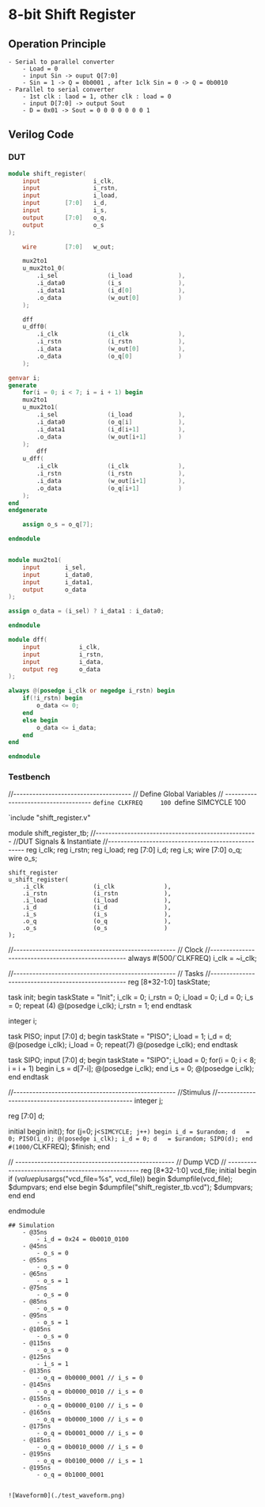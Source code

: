 # 8-bit Shift Register
## Operation Principle
	- Serial to parallel converter
		- Load = 0
		- input Sin -> ouput Q[7:0]
		- Sin = 1 -> Q = 0b0001 , after 1clk Sin = 0 -> Q = 0b0010
	- Parallel to serial converter
		- 1st clk : laod = 1, other clk : load = 0
		- input D[7:0] -> output Sout
		- D = 0x01 -> Sout = 0 0 0 0 0 0 0 1 
## Verilog Code
### DUT
```verilog 
module shift_register(
	input				i_clk,
	input				i_rstn,
	input				i_load,
	input		[7:0]	i_d,
	input 				i_s,
	output		[7:0]	o_q,	
	output				o_s
);

	wire		[7:0] 	w_out;

	mux2to1
	u_mux2to1_0(
		.i_sel				(i_load				),
		.i_data0			(i_s				),
		.i_data1			(i_d[0]				),
		.o_data				(w_out[0]			)
	);

	dff
	u_dff0(
		.i_clk				(i_clk				),
		.i_rstn				(i_rstn				),
		.i_data				(w_out[0]			),
		.o_data				(o_q[0]				)
	);

genvar i;
generate
	for(i = 0; i < 7; i = i + 1) begin
	mux2to1
	u_mux2to1(
		.i_sel				(i_load				),
		.i_data0			(o_q[i]				),
		.i_data1			(i_d[i+1]			),
		.o_data				(w_out[i+1]			)
	);
		dff
	u_dff(
		.i_clk				(i_clk				),
		.i_rstn				(i_rstn				),
		.i_data				(w_out[i+1]			),
		.o_data				(o_q[i+1]			)
	);
end
endgenerate

	assign o_s = o_q[7];

endmodule


module mux2to1(
	input		i_sel,
	input		i_data0,
	input		i_data1,
	output		o_data
);

assign o_data = (i_sel) ? i_data1 : i_data0;

endmodule

module dff(
	input			i_clk,
	input			i_rstn,
	input			i_data,
	output reg		o_data
);

always @(posedge i_clk or negedge i_rstn) begin
	if(!i_rstn) begin
		o_data <= 0;
	end
	else begin
		o_data <= i_data;
	end
end

endmodule
```
### Testbench
//-------------------------------------
// Define Global Variables
// ------------------------------------
`define CLKFREQ     100
`define SIMCYCLE    100

`include "shift_register.v"

module shift_register_tb;
//---------------------------------------------------
//DUT Signals & Instantiate
//---------------------------------------------------
	reg					i_clk;
	reg					i_rstn;
	reg					i_load;
	reg			[7:0]	i_d;
	reg 				i_s;
	wire		[7:0]	o_q;	
	wire				o_s;

	shift_register
	u_shift_register(
		.i_clk				(i_clk				),
		.i_rstn				(i_rstn				),
		.i_load				(i_load				),
		.i_d				(i_d				),
		.i_s				(i_s				),
		.o_q				(o_q				),
		.o_s				(o_s				)
	);

//---------------------------------------------------
// Clock
//---------------------------------------------------
always #(500/`CLKFREQ) i_clk = ~i_clk;

//---------------------------------------------------
// Tasks
//---------------------------------------------------
reg     [8*32-1:0]  taskState;

task init;
    begin
		taskState 	= "Init";
		i_clk		= 0;
		i_rstn		= 0;
		i_load		= 0;
		i_d			= 0;
		i_s			= 0;
		repeat (4) @(posedge i_clk);
		i_rstn		= 1;
    end
endtask

integer i;

task PISO;
	input 	[7:0] d;
	begin
		taskState = "PISO";
		i_load = 1;
		i_d = d;
		@(posedge i_clk);
		i_load = 0;
		repeat(7) @(posedge i_clk);
	end
endtask

task SIPO;
	input 	[7:0] d;
	begin
		taskState = "SIPO";
		i_load = 0;
		for(i = 0; i < 8; i = i + 1) begin
			i_s = d[7-i];
			@(posedge i_clk);
		end
		i_s = 0;
		@(posedge i_clk);
	end
endtask


//---------------------------------------------------
//Stimulus
//---------------------------------------------------
integer j;

reg		[7:0]	d;

initial begin
	init();
	for (j=0; j<`SIMCYCLE; j++) begin
		i_d = $urandom;
		d	= 0;
		PISO(i_d);
		@(posedge i_clk);
		i_d = 0;
		d	= $urandom;
		SIPO(d);
	end
	#(1000/`CLKFREQ);
	$finish;
end

// --------------------------------------------------
//	Dump VCD
// --------------------------------------------------
	reg	[8*32-1:0]	vcd_file;
	initial begin
		if ($value$plusargs("vcd_file=%s", vcd_file)) begin
			$dumpfile(vcd_file);
			$dumpvars;
		end else begin
			$dumpfile("shift_register_tb.vcd");
			$dumpvars;
		end
	end

endmodule
```
## Simulation
	- @35ns
		- i_d = 0x24 = 0b0010_0100 
	- @45ns
		- o_s = 0
	- @55ns
		- o_s = 0
	- @65ns
		- o_s = 1
	- @75ns
		- o_s = 0
	- @85ns
		- o_s = 0
	- @95ns
		- o_s = 1
	- @105ns
		- o_s = 0
	- @115ns
		- o_s = 0
	- @125ns
		- i_s = 1 
	- @135ns
		- o_q = 0b0000_0001 // i_s = 0
	- @145ns
		- o_q = 0b0000_0010 // i_s = 0
	- @155ns
		- o_q = 0b0000_0100 // i_s = 0
	- @165ns
		- o_q = 0b0000_1000 // i_s = 0
	- @175ns
		- o_q = 0b0001_0000 // i_s = 0
	- @185ns
		- o_q = 0b0010_0000 // i_s = 0
	- @195ns
		- o_q = 0b0100_0000 // i_s = 1
	- @195ns
		- o_q = 0b1000_0001


![Waveform0](./test_waveform.png)
